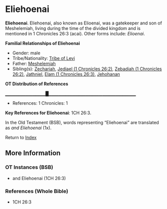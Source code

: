 # Eliehoenai
**Eliehoenai**. 
Eliehoenai, also known as Elioenai, was a gatekeeper and son of Meshelemiah, living during the time of the divided kingdom and is mentioned in 1 Chronicles 26:3 (acai). 
Other forms include: 
*Elioenai*. 




**Familial Relationships of Eliehoenai**


* Gender: male
* Tribe/Nationality: [Tribe of Levi](../../../groups/md/acai/Levi.md)
* Father: [Meshelemiah](Meshelemiah.md)
* Sibling(s): [Zechariah](Zechariah.2.md), [Jediael (1 Chronicles 26:2)](Jediael.4.md), [Zebadiah (1 Chronicles 26:2)](Zebadiah.4.md), [Jathniel](Jathniel.md), [Elam (1 Chronicles 26:3)](Elam.4.md), [Jehohanan](Jehohanan.md)


**OT Distribution of References**

▁▁▁▁▁▁▁▁▁▁▁▁█▁▁▁▁▁▁▁▁▁▁▁▁▁▁▁▁▁▁▁▁▁▁▁▁▁▁
* References: 1 Chronicles: 1



**Key References for Eliehoenai**: 
1CH 26:3. 


In the Old Testament (BSB), words representing “Eliehoenai” are translated as 
*and Eliehoenai* (1x). 




Return to [Index](00-Index.md)

## More Information

### OT Instances (BSB)

* and Eliehoenai (1CH 26:3)



### References (Whole Bible)

* 1CH 26:3



